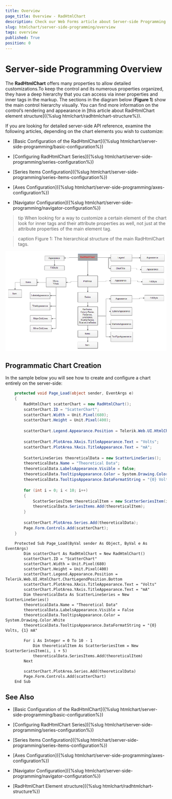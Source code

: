 ```yaml
---
title: Overview
page_title: Overview - RadHtmlChart
description: Check our Web Forms article about Server-side Programming Overview.
slug: htmlchart/server-side-programming/overview
tags: overview
published: True
position: 0
---
```


# Server-side Programming Overview

The **RadHtmlChart** offers many properties to allow detailed customizations.To keep the control and its numerous properties organized, they have a deep hierarchy that you can access via inner properties and inner tags in the markup. The sections in the diagram below (**Figure 1**) show the main control hierarchy visually. You can find more information on the control’s rendering and appearance in [this article about RadHtmlChart element structure]({%slug htmlchart/radhtmlchart-structure%}).

If you are looking for detailed server-side API reference, examine the following articles, depending on the chart elements you wish to customize:

* [Basic Configuration of the RadHtmlChart]({%slug htmlchart/server-side-programming/basic-configuration%})

* [Configuring RadHtmlChart Series]({%slug htmlchart/server-side-programming/series-configuration%})

* [Series Items Configuration]({%slug htmlchart/server-side-programming/series-items-configuration%})

* [Axes Configuration]({%slug htmlchart/server-side-programming/axes-configuration%})

* [Navigator Configuration]({%slug htmlchart/server-side-programming/navigator-configuration%})

>tip When looking for a way to customize a certain element of the chart look for inner tags and their attribute properties as well, not just at the attribute properties of the main element tag.

>caption Figure 1: The hierarchical structure of the main RadHtmlChart tags.

![htmlchart-tags-structure](images/htmlchart-tags-structure.png)

## Programmatic Chart Creation

In the sample below you will see how to create and configure a chart entirely on the server-side:


````C#
    protected void Page_Load(object sender, EventArgs e)
    {
        RadHtmlChart scatterChart = new RadHtmlChart();
        scatterChart.ID = "ScatterChart";
        scatterChart.Width = Unit.Pixel(680);
        scatterChart.Height = Unit.Pixel(400);

        scatterChart.Legend.Appearance.Position = Telerik.Web.UI.HtmlChart.ChartLegendPosition.Bottom;

        scatterChart.PlotArea.XAxis.TitleAppearance.Text = "Volts";
        scatterChart.PlotArea.YAxis.TitleAppearance.Text = "mA";

        ScatterLineSeries theoreticalData = new ScatterLineSeries();
        theoreticalData.Name = "Theoretical Data";
        theoreticalData.LabelsAppearance.Visible = false;
        theoreticalData.TooltipsAppearance.Color = System.Drawing.Color.White;
        theoreticalData.TooltipsAppearance.DataFormatString = "{0} Volts, {1} mA";

        for (int i = 0; i < 10; i++)
        {
            ScatterSeriesItem theoreticalItem = new ScatterSeriesItem(i, i+5);
            theoreticalData.SeriesItems.Add(theoreticalItem);
        }

        scatterChart.PlotArea.Series.Add(theoreticalData);
        Page.Form.Controls.Add(scatterChart);
    }
````
````VB
    Protected Sub Page_Load(ByVal sender As Object, ByVal e As EventArgs)
        Dim scatterChart As RadHtmlChart = New RadHtmlChart()
        scatterChart.ID = "ScatterChart"
        scatterChart.Width = Unit.Pixel(680)
        scatterChart.Height = Unit.Pixel(400)
        scatterChart.Legend.Appearance.Position = Telerik.Web.UI.HtmlChart.ChartLegendPosition.Bottom
        scatterChart.PlotArea.XAxis.TitleAppearance.Text = "Volts"
        scatterChart.PlotArea.YAxis.TitleAppearance.Text = "mA"
        Dim theoreticalData As ScatterLineSeries = New ScatterLineSeries()
        theoreticalData.Name = "Theoretical Data"
        theoreticalData.LabelsAppearance.Visible = False
        theoreticalData.TooltipsAppearance.Color = System.Drawing.Color.White
        theoreticalData.TooltipsAppearance.DataFormatString = "{0} Volts, {1} mA"

        For i As Integer = 0 To 10 - 1
            Dim theoreticalItem As ScatterSeriesItem = New ScatterSeriesItem(i, i + 5)
            theoreticalData.SeriesItems.Add(theoreticalItem)
        Next

        scatterChart.PlotArea.Series.Add(theoreticalData)
        Page.Form.Controls.Add(scatterChart)
    End Sub
````


## See Also

 * [Basic Configuration of the RadHtmlChart]({%slug htmlchart/server-side-programming/basic-configuration%})

 * [Configuring RadHtmlChart Series]({%slug htmlchart/server-side-programming/series-configuration%})

 * [Series Items Configuration]({%slug htmlchart/server-side-programming/series-items-configuration%})

 * [Axes Configuration]({%slug htmlchart/server-side-programming/axes-configuration%})

 * [Navigator Configuration]({%slug htmlchart/server-side-programming/navigator-configuration%})

 * [RadHtmlChart Element structure]({%slug htmlchart/radhtmlchart-structure%})
